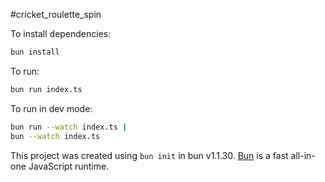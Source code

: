 #cricket_roulette_spin

To install dependencies:

```bash
bun install
```

To run:

```bash
bun run index.ts
```

To run in dev mode:

```bash
bun run --watch index.ts |
bun --watch index.ts


```

This project was created using `bun init` in bun v1.1.30. [Bun](https://bun.sh) is a fast all-in-one JavaScript runtime.

